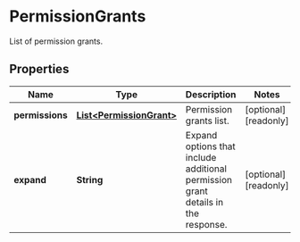 

# PermissionGrants

List of permission grants.

## Properties

Name | Type | Description | Notes
------------ | ------------- | ------------- | -------------
**permissions** | [**List&lt;PermissionGrant&gt;**](PermissionGrant.md) | Permission grants list. |  [optional] [readonly]
**expand** | **String** | Expand options that include additional permission grant details in the response. |  [optional] [readonly]



